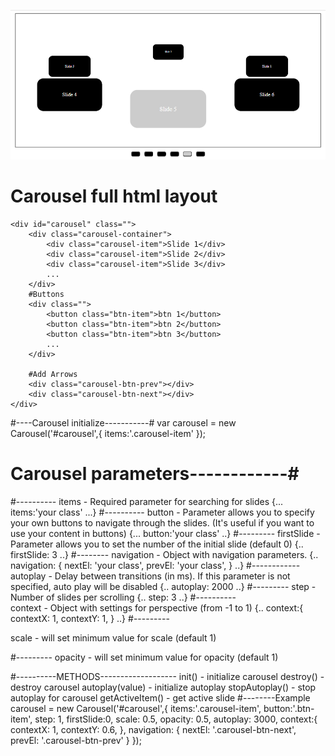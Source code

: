 ![preview](https://github.com/DmytroKravchuk/3Dcarousel/blob/master/assets/preview.png?raw=true)

# Carousel full html layout
    <div id="carousel" class="">
    	<div class="carousel-container">
    		<div class="carousel-item">Slide 1</div>
    		<div class="carousel-item">Slide 2</div>
    		<div class="carousel-item">Slide 3</div> 
            ...
    	</div>
    	#Buttons
    	<div class="">
        	<button class="btn-item">btn 1</button>
        	<button class="btn-item">btn 2</button>
        	<button class="btn-item">btn 3</button>
            ...
       	</div>

    	#Add Arrows
    	<div class="carousel-btn-prev"></div>
    	<div class="carousel-btn-next"></div>
    </div>

#----Carousel initialize-----------#
    var carousel = new Carousel('#carousel',{
        items:'.carousel-item'
    });

# Carousel parameters------------#
#----------
items - Required parameter for searching for slides
    {...
       items:'your class'
    ...}
#----------
button - Parameter allows you to specify your own buttons to navigate through the slides. (It's useful if you want to use your content in buttons)
    {...
        button:'your class'
    ..}
#---------
firstSlide -  Parameter allows you to set the number of the initial slide (default 0)
    {..
        firstSlide: 3
    ..}
#--------
navigation - Object with navigation parameters.
    {..
        navigation: {
            nextEl: 'your class',
            prevEl: 'your class',
          }
     ..}
#------------
autoplay - Delay between transitions (in ms). If this parameter is not specified, auto play will be disabled
    {..
        autoplay: 2000
    ..}
#---------
step - Number of slides per scrolling
    {..
        step: 3
    ..}
#----------    
context - Object with settings for perspective (from -1 to 1)
    {..
        context:{
            contextX: 1,
            contextY: 1,
          }
    ..}
#---------

scale - will set  minimum value for scale (default 1)

#---------
opacity - will set  minimum value for opacity (default 1)

#----------METHODS-------------------
init() - initialize carousel
destroy() - destroy carousel
autoplay(value) - initialize autoplay
stopAutoplay() - stop autoplay for carousel
getActiveItem() - get active slide
#--------Example
    carousel = new Carousel('#carousel',{
      items:'.carousel-item',
      button:'.btn-item',
      step: 1,
      firstSlide:0,
      scale: 0.5,
      opacity: 0.5,
      autoplay: 3000,
      context:{
        contextX: 1,
        contextY: 0.6,
      },
      navigation: {
        nextEl: '.carousel-btn-next',
        prevEl: '.carousel-btn-prev'
      }
    });
